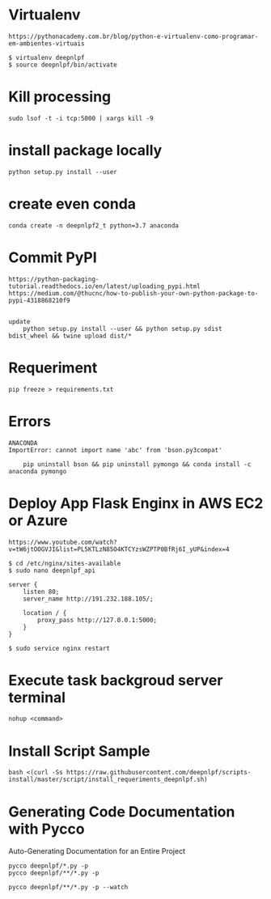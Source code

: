 # Virtualenv
    https://pythonacademy.com.br/blog/python-e-virtualenv-como-programar-em-ambientes-virtuais

    $ virtualenv deepnlpf
    $ source deepnlpf/bin/activate

# Kill processing

    sudo lsof -t -i tcp:5000 | xargs kill -9

# install package locally
    
    python setup.py install --user

# create even conda

    conda create -n deepnlpf2_t python=3.7 anaconda

# Commit PyPI

    https://python-packaging-tutorial.readthedocs.io/en/latest/uploading_pypi.html
    https://medium.com/@thucnc/how-to-publish-your-own-python-package-to-pypi-4318868210f9


    update
        python setup.py install --user && python setup.py sdist bdist_wheel && twine upload dist/*

# Requeriment

    pip freeze > requirements.txt

# Errors

    ANACONDA
    ImportError: cannot import name 'abc' from 'bson.py3compat'

        pip uninstall bson && pip uninstall pymongo && conda install -c anaconda pymongo 

# Deploy App Flask Enginx in AWS EC2 or Azure

    https://www.youtube.com/watch?v=tW6jtOOGVJI&list=PL5KTLzN85O4KTCYzsWZPTP0BfRj6I_yUP&index=4

    $ cd /etc/nginx/sites-available
    $ sudo nano deepnlpf_api

    server {
        listen 80;
        server_name http://191.232.188.105/;

        location / {
            proxy_pass http://127.0.0.1:5000;
        }
    }

    $ sudo service nginx restart


# Execute task backgroud server terminal

    nohup <command>


# Install Script Sample

    bash <(curl -Ss https://raw.githubusercontent.com/deepnlpf/scripts-install/master/script/install_requeriments_deepnlpf.sh)

# Generating Code Documentation with Pycco
Auto-Generating Documentation for an Entire Project

    pycco deepnlpf/*.py -p
    pycco deepnlpf/**/*.py -p
    
    pycco deepnlpf/**/*.py -p --watch